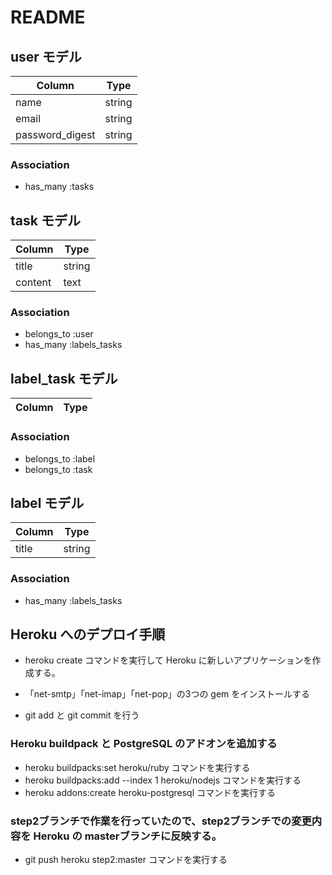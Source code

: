 # README

## user モデル
| Column             | Type   |
| ------------------ | ------ |
| name               | string |
| email              | string |
| password_digest    | string |

### Association

- has_many :tasks

## task モデル
| Column    | Type   |
| --------- | ------ |
| title     | string |
| content   | text   |

### Association

- belongs_to :user
- has_many :labels_tasks

## label_task モデル
| Column    | Type   |
| --------- | ------ |

### Association

- belongs_to :label
- belongs_to :task

## label モデル
| Column    | Type   |
| --------- | ------ |
| title     | string |

### Association

- has_many :labels_tasks

## Heroku へのデプロイ手順

- heroku create コマンドを実行して Heroku に新しいアプリケーションを作成する。
- 「net-smtp」「net-imap」「net-pop」の3つの gem をインストールする

- git add と git commit を行う

### Heroku buildpack と PostgreSQL のアドオンを追加する
- heroku buildpacks:set heroku/ruby コマンドを実行する
- heroku buildpacks:add --index 1 heroku/nodejs コマンドを実行する
- heroku addons:create heroku-postgresql コマンドを実行する

### step2ブランチで作業を行っていたので、step2ブランチでの変更内容を Heroku の masterブランチに反映する。
- git push heroku step2:master コマンドを実行する